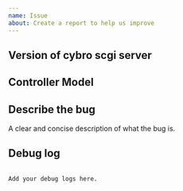 ```yaml
---
name: Issue
about: Create a report to help us improve
---
```


<!-- Before you open a new issue, search through the existing issues to see if others have had the same problem.

Issues not containing the minimum requirements will be closed:

- Issues without a description (using the header is not good enough) will be closed.
- Issues without debug logging will be closed.

-->

## Version of cybro scgi server

<!-- If you are not using the newest version, download and try that before opening an issue
If you are unsure about the version check the const.py file.
-->

## Controller Model

## Describe the bug

A clear and concise description of what the bug is.

## Debug log

<!--
Please follow steps in https://github.com/killer0071234/python-cybro/blob/master/DEBUGGING.md
-->

```text

Add your debug logs here.

```
